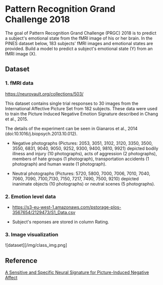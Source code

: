 # Pattern Recognition Grand Challenge 2018 
The goal of Pattern Recognition Grand Challenge (PRGC) 2018 is to predict a subject's emotional state from the fMRI image of his or her brain. In the PINES dataset below, 183 subjects' fMRI images and emotional states are provided. Build a model to predict a subject's emotional state (Y) from an fMRI image (X).

Dataset
----------------------------------------------------------
### 1. fMRI data
<https://neurovault.org/collections/503/>

This dataset contains single trial responses to 30 images from the International Affective Picture Set from 182 subjects. These data were used to train the Picture Induced Negative Emotion Signature described in Chang et al., 2015.

The details of the experiment can be seen in Gianaros et al., 2014 (doi:10.1016/j.biopsych.2013.10.012).

- Negative photographs (Pictures: 2053, 3051, 3102, 3120, 3350, 3500, 3550, 6831, 9040, 9050, 9252, 9300, 9400, 9810, 9921) depicted bodily illness and injury (10 photographs), acts of aggression (2 photographs), members of hate groups (1 photograph), transportation accidents (1 photograph) and human waste (1 photograph).

- Neutral photographs (Pictures: 5720, 5800, 7000, 7006, 7010, 7040, 7060, 7090, 7100,7130, 7150, 7217, 7490, 7500, 9210) depicted inanimate objects (10 photographs) or neutral scenes (5 photographs).

### 2. Emotion level data
- <https://s3-eu-west-1.amazonaws.com/pstorage-plos-3567654/2129473/S1_Data.csv>

- Subject's reponses are stored in column Rating.

### 3. Image visualization
![dataset][/img/class_img.png]



Reference
--------------------------------------------------------------------------
[A Sensitive and Specific Neural Signature for Picture-Induced Negative Affect](http://journals.plos.org/plosbiology/article?id=10.1371/journal.pbio.1002180)

